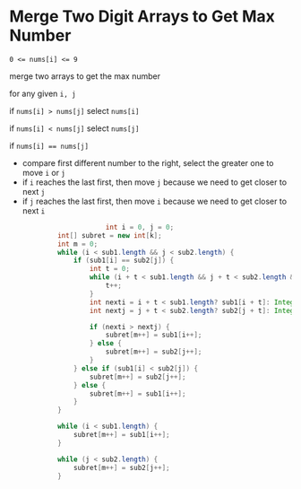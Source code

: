 # Merge Two Digit Arrays to Get Max Number

`0 <= nums[i] <= 9`

merge two arrays to get the max number



for any given `i, j`

if `nums[i] > nums[j]` select `nums[i]`

if `nums[i] < nums[j]` select `nums[j]`

if `nums[i] == nums[j]` 

- compare first different number to the right, select the greater one to move `i` or `j`
- if `i` reaches the last first, then move `j` because we need to get closer to next `j` 
- if `j` reaches the last first, then move `i` because we need to get closer to next `i`



```java
						int i = 0, j = 0;
            int[] subret = new int[k];
            int m = 0;
            while (i < sub1.length && j < sub2.length) {
                if (sub1[i] == sub2[j]) {
                    int t = 0;
                    while (i + t < sub1.length && j + t < sub2.length && sub1[i + t] == sub2[j + t]) {
                        t++;
                    }
                    int nexti = i + t < sub1.length? sub1[i + t]: Integer.MIN_VALUE;
                    int nextj = j + t < sub2.length? sub2[j + t]: Integer.MIN_VALUE;

                    if (nexti > nextj) {
                        subret[m++] = sub1[i++];
                    } else {
                        subret[m++] = sub2[j++];                  
                    }
                } else if (sub1[i] < sub2[j]) {
                    subret[m++] = sub2[j++];
                } else {
                    subret[m++] = sub1[i++];
                }
            }

            while (i < sub1.length) {
                subret[m++] = sub1[i++];
            }

            while (j < sub2.length) {
                subret[m++] = sub2[j++];
            }

```

